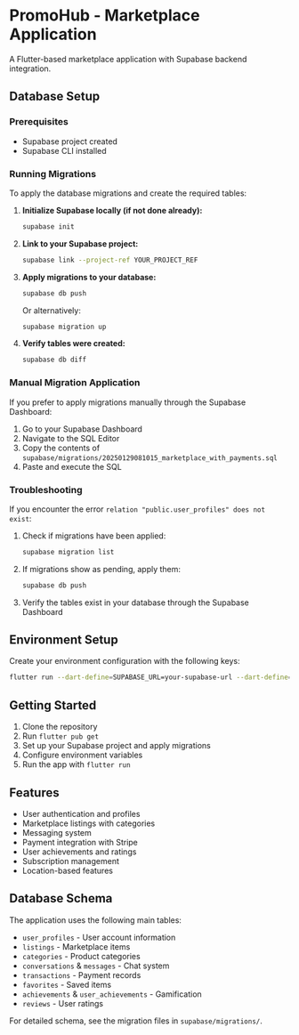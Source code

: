 # PromoHub - Marketplace Application

A Flutter-based marketplace application with Supabase backend integration.

## Database Setup

### Prerequisites
- Supabase project created
- Supabase CLI installed

### Running Migrations

To apply the database migrations and create the required tables:

1. **Initialize Supabase locally (if not done already):**
   ```bash
   supabase init
   ```

2. **Link to your Supabase project:**
   ```bash
   supabase link --project-ref YOUR_PROJECT_REF
   ```

3. **Apply migrations to your database:**
   ```bash
   supabase db push
   ```

   Or alternatively:
   ```bash
   supabase migration up
   ```

4. **Verify tables were created:**
   ```bash
   supabase db diff
   ```

### Manual Migration Application

If you prefer to apply migrations manually through the Supabase Dashboard:

1. Go to your Supabase Dashboard
2. Navigate to the SQL Editor
3. Copy the contents of `supabase/migrations/20250129081015_marketplace_with_payments.sql`
4. Paste and execute the SQL

### Troubleshooting

If you encounter the error `relation "public.user_profiles" does not exist`:

1. Check if migrations have been applied:
   ```bash
   supabase migration list
   ```

2. If migrations show as pending, apply them:
   ```bash
   supabase db push
   ```

3. Verify the tables exist in your database through the Supabase Dashboard

## Environment Setup

Create your environment configuration with the following keys:

```bash
flutter run --dart-define=SUPABASE_URL=your-supabase-url --dart-define=SUPABASE_ANON_KEY=your-anon-key --dart-define=STRIPE_PUBLISHABLE_KEY=your-stripe-publishable-key
```

## Getting Started

1. Clone the repository
2. Run `flutter pub get`
3. Set up your Supabase project and apply migrations
4. Configure environment variables
5. Run the app with `flutter run`

## Features

- User authentication and profiles
- Marketplace listings with categories
- Messaging system
- Payment integration with Stripe
- User achievements and ratings
- Subscription management
- Location-based features

## Database Schema

The application uses the following main tables:
- `user_profiles` - User account information
- `listings` - Marketplace items
- `categories` - Product categories
- `conversations` & `messages` - Chat system
- `transactions` - Payment records
- `favorites` - Saved items
- `achievements` & `user_achievements` - Gamification
- `reviews` - User ratings

For detailed schema, see the migration files in `supabase/migrations/`.